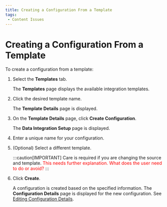 ```yaml
---
title: Creating a Configuration From a Template
tags:
 - Content Issues
---
```


# Creating a Configuration From a Template

To create a configuration from a template:

1. Select the **Templates** tab.
   
   The **Templates** page displays the available integration templates.
   
2. Click the desired template name.
   
   The **Template Details** page is displayed.
3. On the **Template Details** page, click **Create Configuration**.

   The **Data Integration Setup** page is displayed.
   
4. Enter a unique name for your configuration.
5. (Optional) Select a different template.

    :::caution[IMPORTANT]
    Care is required if you are changing the source and template. <font color="red">This needs further explanation. What does the user need to do or avoid?</font>
    :::

6. Click **Create**. 
   
   A configuration is created based on the specified information. The **Configuration Details** page is displayed for the new configuration. See [Editing Configuration Details](../configurations/editing-configuration-details).

